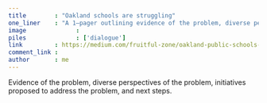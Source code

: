 ```yaml
---
title        : "Oakland schools are struggling"
one_liner    : "A 1–pager outlining evidence of the problem, diverse perspectives, and existing initiatives that attempt to address the problems."
image			   : 
piles			   : ['dialogue']
link         : https://medium.com/fruitful-zone/oakland-public-schools-are-struggling-87788e7ab4ce
comment_link : 
author       : me
---
```


Evidence of the problem, diverse perspectives of the problem, initiatives proposed to address the problem, and next steps.